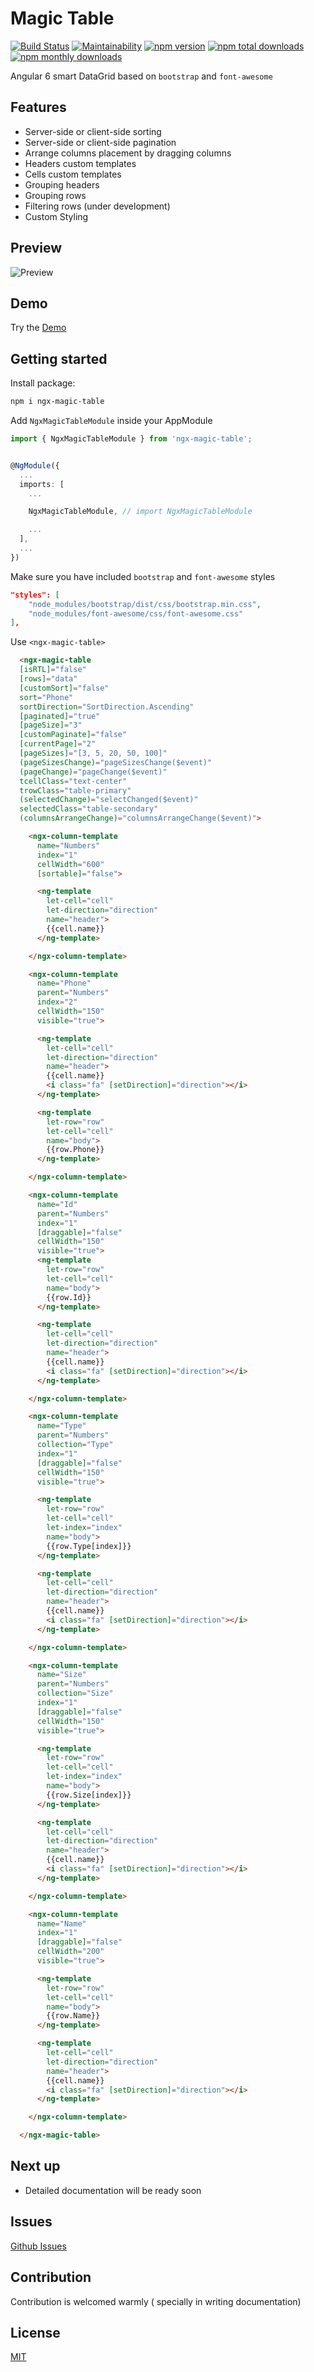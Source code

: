 # Magic Table

[![Build Status](https://api.travis-ci.org/noushmac/ngx-magic-table.svg?branch=master)](https://travis-ci.org/noushmac/ngx-magic-table)
[![Maintainability](https://api.codeclimate.com/v1/badges/9bdb33820bfdaa028c78/maintainability)](https://codeclimate.com/github/noushmac/ngx-magic-table/maintainability)
[![npm version](https://img.shields.io/npm/v/ngx-magic-table.svg)](https://img.shields.io/npm/v/ngx-magic-table.svg)
[![npm total downloads](https://img.shields.io/npm/dt/ngx-magic-table.svg)](https://img.shields.io/npm/dt/ngx-magic-table.svg)
[![npm monthly downloads](https://img.shields.io/npm/dm/ngx-magic-table.svg)](https://img.shields.io/npm/dm/ngx-magic-table.svg)

Angular 6 smart DataGrid based on `bootstrap` and `font-awesome`

## Features
- Server-side or client-side sorting
- Server-side or client-side pagination
- Arrange columns placement by dragging columns
- Headers custom templates
- Cells custom templates
- Grouping headers
- Grouping rows
- Filtering rows (under development)
- Custom Styling

## Preview
![Preview](https://imgur.com/V5Sy0HN.jpg)

## Demo

Try the [Demo](https://stackblitz.com/edit/angular-cyry7o?file=src%2Fapp%2Fapp.component.html)


## Getting started
Install package:
```bash
npm i ngx-magic-table
```
Add `NgxMagicTableModule` inside your AppModule
```typescript
import { NgxMagicTableModule } from 'ngx-magic-table';


@NgModule({
  ...
  imports: [
    ...

    NgxMagicTableModule, // import NgxMagicTableModule

    ...
  ],
  ...
})
```
Make sure you have included `bootstrap` and `font-awesome` styles
```json
"styles": [
    "node_modules/bootstrap/dist/css/bootstrap.min.css",
    "node_modules/font-awesome/css/font-awesome.css"
],
```

Use `<ngx-magic-table>`
```html
  <ngx-magic-table 
  [isRTL]="false" 
  [rows]="data" 
  [customSort]="false" 
  sort="Phone" 
  sortDirection="SortDirection.Ascending" 
  [paginated]="true"
  [pageSize]="3" 
  [customPaginate]="false" 
  [currentPage]="2" 
  [pageSizes]="[3, 5, 20, 50, 100]" 
  (pageSizesChange)="pageSizesChange($event)"
  (pageChange)="pageChange($event)" 
  tcellClass="text-center" 
  trowClass="table-primary" 
  (selectedChange)="selectChanged($event)"
  selectedClass="table-secondary" 
  (columnsArrangeChange)="columnsArrangeChange($event)">

    <ngx-column-template 
      name="Numbers" 
      index="1"
      cellWidth="600"
      [sortable]="false">

      <ng-template 
        let-cell="cell" 
        let-direction="direction" 
        name="header">
        {{cell.name}} 
      </ng-template>

    </ngx-column-template>

    <ngx-column-template
      name="Phone"
      parent="Numbers"
      index="2"
      cellWidth="150"
      visible="true">

      <ng-template 
        let-cell="cell" 
        let-direction="direction" 
        name="header">
        {{cell.name}}
        <i class="fa" [setDirection]="direction"></i>
      </ng-template>

      <ng-template 
        let-row="row" 
        let-cell="cell" 
        name="body">
        {{row.Phone}}
      </ng-template>

    </ngx-column-template>

    <ngx-column-template 
      name="Id" 
      parent="Numbers" 
      index="1" 
      [draggable]="false" 
      cellWidth="150" 
      visible="true">
      <ng-template 
        let-row="row" 
        let-cell="cell" 
        name="body">
        {{row.Id}}
      </ng-template>

      <ng-template 
        let-cell="cell" 
        let-direction="direction" 
        name="header">
        {{cell.name}}
        <i class="fa" [setDirection]="direction"></i>
      </ng-template>

    </ngx-column-template>

    <ngx-column-template 
      name="Type" 
      parent="Numbers" 
      collection="Type" 
      index="1" 
      [draggable]="false" 
      cellWidth="150" 
      visible="true">

      <ng-template 
        let-row="row" 
        let-cell="cell" 
        let-index="index" 
        name="body">
        {{row.Type[index]}}
      </ng-template>

      <ng-template 
        let-cell="cell" 
        let-direction="direction" 
        name="header">
        {{cell.name}}
        <i class="fa" [setDirection]="direction"></i>
      </ng-template>

    </ngx-column-template>

    <ngx-column-template 
      name="Size" 
      parent="Numbers" 
      collection="Size"
      index="1" 
      [draggable]="false" 
      cellWidth="150" 
      visible="true">

      <ng-template 
        let-row="row" 
        let-cell="cell" 
        let-index="index" 
        name="body">
        {{row.Size[index]}}
      </ng-template>

      <ng-template 
        let-cell="cell" 
        let-direction="direction" 
        name="header">
        {{cell.name}}
        <i class="fa" [setDirection]="direction"></i>
      </ng-template>

    </ngx-column-template>

    <ngx-column-template 
      name="Name" 
      index="1"
      [draggable]="false" 
      cellWidth="200" 
      visible="true">

      <ng-template 
        let-row="row" 
        let-cell="cell" 
        name="body">
        {{row.Name}}
      </ng-template>

      <ng-template 
        let-cell="cell"  
        let-direction="direction" 
        name="header">
        {{cell.name}}
        <i class="fa" [setDirection]="direction"></i>
      </ng-template>

    </ngx-column-template>

  </ngx-magic-table>

```

## Next up

- Detailed documentation will be ready soon

## Issues

[Github Issues](https://github.com/noushmac/ngx-magic-table/issues)

## Contribution
Contribution is welcomed warmly ( specially in writing documentation)

## License
[MIT](https://github.com/noushmac/ngx-magic-table/blob/master/LICENSE)
